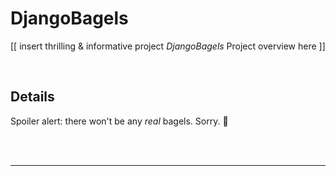 # DjangoBagels

[[ insert thrilling & informative project *DjangoBagels* Project overview here ]]


<br />

## Details

Spoiler alert: there won't be any *real* bagels. Sorry. 🙁
    <!-- Strippers, however... 🤔 -->


<br /><br />

---


